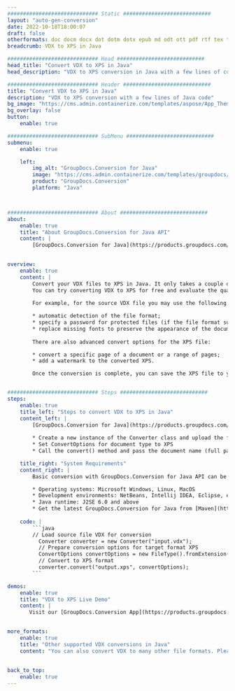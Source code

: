 ```yaml
---
############################# Static ############################
layout: "auto-gen-conversion"
date: 2022-10-18T18:00:07
draft: false
otherformats: doc docm docx dot dotm dotx epub md odt ott pdf rtf tex txt vdx vsdm vsdx vssm vssx vstm vstx vsx vtx xps
breadcrumb: VDX to XPS in Java

############################# Head ############################
head_title: "Convert VDX to XPS in Java"
head_description: "VDX to XPS conversion in Java with a few lines of code. Convert over 160 file formats using the GroupDocs document conversion API for Java"

############################# Header ############################
title: "Convert VDX to XPS in Java"
description: "VDX to XPS conversion with a few lines of Java code"
bg_image: "https://cms.admin.containerize.com/templates/aspose/App_Themes/V3/images/bg/header1.png"
bg_overlay: false
button:
    enable: true

############################# SubMenu ############################
submenu:
    enable: true

    left:
        img_alt: "GroupDocs.Conversion for Java"
        image: "https://cms.admin.containerize.com/templates/groupdocs/images/product-logos/90x90-noborder/groupdocs-conversion-java.png"
        product: "GroupDocs.Conversion"
        platform: "Java"



############################# About ############################
about:
    enable: true
    title: "About GroupDocs.Conversion for Java API"
    content: |
        [GroupDocs.Conversion for Java](https://products.groupdocs.com/conversion/java/) is an advanced file format conversion API for converting between popular image and document formats such as Microsoft Office, OpenDocument, PDF, HTML, email, CAD. and much more with just a few lines of code. The native API automatically detects the formats of the original documents and offers many options for customizing the converted documents. Along with the function of extracting information from a document, it also supports caching of the conversion results to the local disk by default. However, any type of cache storage can be supported by implementing the appropriate interfaces - Amazon S3, Dropbox, Google Drive, Windows Azure, Reddis, or any others.
    

overview:
    enable: true
    content: |
        Convert your VDX files to XPS in Java. It only takes a couple of lines of Java code on any platform of your choice, such as Windows, Linux, macOS.
        You can try converting VDX to XPS for free and evaluate the quality of the conversion results. Along with simple file conversion scripts, you can try more sophisticated options for loading the VDX source file and storing the XPS output. 
        
        For example, for the source VDX file you may use the following load options:

        * automatic detection of the file format;
        * specify a password for protected files (if the file format supports it);
        * replace missing fonts to preserve the appearance of the document.
        
        There are also advanced convert options for the XPS file:

        * convert a specific page of a document or a range of pages;
        * add a watermark to the converted XPS.

        Once the conversion is complete, you can save the XPS file to your local file path or to any third party storage such as FTP, Amazon S3, Google Drive, Dropbox etc. Please note - to convert VDX to XPS, you do not need to install any additional software, such as MS Office, Open Office, Adobe Acrobat Reader etc.


############################# Steps ############################
steps:
    enable: true
    title_left: "Steps to convert VDX to XPS in Java"
    content_left: |
        [GroupDocs.Conversion for Java](https://products.groupdocs.com/conversion/java/) allows developers to easily convert VDX file to XPS with a few lines of code.
        
        * Create a new instance of the Converter class and upload the file VDX with the full path
        * Set ConvertOptions for document type to XPS
        * Call the convert() method and pass the document name (full path) and format (XPS) as a parameter

    title_right: "System Requirements"
    content_right: |
        Basic conversion with GroupDocs.Conversion for Java API can be done with just a few lines of code. Our APIs are supported on all major platforms and operating systems. Before executing the code below, make sure you have the following prerequisites installed on your system.

        * Operating systems: Microsoft Windows, Linux, MacOS
        * Development environments: NetBeans, Intellij IDEA, Eclipse, etc.
        * Java runtime: J2SE 6.0 and above
        * Get the latest GroupDocs.Conversion for Java from [Maven](https://repository.groupdocs.com/webapp/#/artifacts/browse/tree/General/repo/com/groupdocs/groupdocs-conversion)
         
    code: |
        ```java    
        // Load source file VDX for conversion
          Converter converter = new Converter("input.vdx");
          // Prepare conversion options for target format XPS
          ConvertOptions convertOptions = new FileType().fromExtension("xps").getConvertOptions();
          // Convert to XPS format
          converter.convert("output.xps", convertOptions);
        ```

demos:
    enable: true
    title: "VDX to XPS Live Demo"
    content: |
       Visit our [GroupDocs.Conversion App](https://products.groupdocs.app/conversion/family) website and try VDX to XPS conversion now. The free demo has the following benefits
          

more_formats:
    enable: true
    title: "Other supported VDX conversions in Java"
    content: "You can also convert VDX to many other file formats. Please see the list below."
       
       
back_to_top:
    enable: true
---
```

